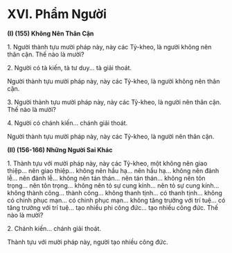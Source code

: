 # XVI. Phẩm Người

**(I) (155) Không Nên Thân Cận**

<!--pg-->
1\. Người thành tựu mười pháp này, này các Tỷ-kheo, là người không nên thân cận. Thế nào là mười?

<!--pg-->
2\. Người có tà kiến, tà tư duy... tà giải thoát.

Người thành tựu mười pháp này, này các Tỷ-kheo, là người không nên thân cận.

<!--pg-->
3\. Người thành tựu mười pháp này, này các Tỷ-kheo, là người nên thân cận. Thế nào là mười?

<!--pg-->
4\. Người có chánh kiến... chánh giải thoát.

Người thành tựu mười pháp này, này các Tỷ-kheo, là người nên thân cận.

**(II) (156-166) Những Người Sai Khác**

<!--pg-->
1\. Thành tựu với mười pháp này, này các Tỷ-kheo, một không nên giao thiệp... nên giao thiệp... không
nên hầu hạ... nên hầu hạ... không nên đảnh lễ... nên đảnh lễ... không nên tán thán... nên tán thán... không
nên tôn trọng... nên tôn trọng... không nên tỏ sự cung kính... nên tỏ sự cung kính... không thành công...
thành công... không thanh tịnh... có thanh tịnh... không có chinh phục mạn... có chinh phục mạn... không
tăng trưởng với trí tuệ... có tăng trưởng với trí tuệ... tạo nhiều phi công đức... tạo nhiều công đức. Thế
nào là mười?

<!--pg-->
2\. Chánh kiến... chánh giải thoát.

Thành tựu với mười pháp này, người tạo nhiều công đức.

